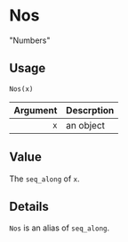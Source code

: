 Nos
===

"Numbers"

Usage
-----

    Nos(x)
    
| Argument | Descrption |
| -------: | :--------- |
|      `x` | an object  |

Value
-----

The `seq_along` of `x`.

Details
-------

`Nos` is an alias of `seq_along`.
